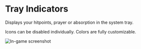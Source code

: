 # Tray Indicators
Displays your hitpoints, prayer or absorption in the system tray.

Icons can be disabled individually.
Colors are fully customizable.

![In-game screenshot](https://i.imgur.com/Zkd6zmC.png)
